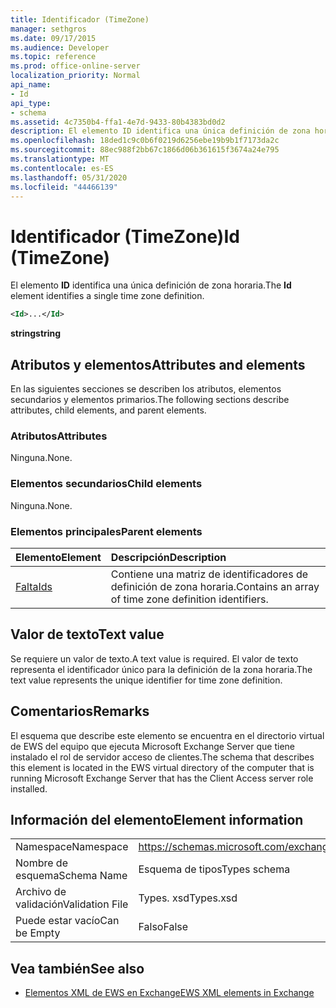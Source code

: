 ```yaml
---
title: Identificador (TimeZone)
manager: sethgros
ms.date: 09/17/2015
ms.audience: Developer
ms.topic: reference
ms.prod: office-online-server
localization_priority: Normal
api_name:
- Id
api_type:
- schema
ms.assetid: 4c7350b4-ffa1-4e7d-9433-80b4383bd0d2
description: El elemento ID identifica una única definición de zona horaria.
ms.openlocfilehash: 18ded1c9c0b6f0219d6256ebe19b9b1f7173da2c
ms.sourcegitcommit: 88ec988f2bb67c1866d06b361615f3674a24e795
ms.translationtype: MT
ms.contentlocale: es-ES
ms.lasthandoff: 05/31/2020
ms.locfileid: "44466139"
---
```

# <a name="id-timezone"></a><span data-ttu-id="1d3e6-103">Identificador (TimeZone)</span><span class="sxs-lookup"><span data-stu-id="1d3e6-103">Id (TimeZone)</span></span>

<span data-ttu-id="1d3e6-104">El elemento **ID** identifica una única definición de zona horaria.</span><span class="sxs-lookup"><span data-stu-id="1d3e6-104">The **Id** element identifies a single time zone definition.</span></span> 
  
```xml
<Id>...</Id>
```

 <span data-ttu-id="1d3e6-105">**string**</span><span class="sxs-lookup"><span data-stu-id="1d3e6-105">**string**</span></span>
## <a name="attributes-and-elements"></a><span data-ttu-id="1d3e6-106">Atributos y elementos</span><span class="sxs-lookup"><span data-stu-id="1d3e6-106">Attributes and elements</span></span>

<span data-ttu-id="1d3e6-107">En las siguientes secciones se describen los atributos, elementos secundarios y elementos primarios.</span><span class="sxs-lookup"><span data-stu-id="1d3e6-107">The following sections describe attributes, child elements, and parent elements.</span></span>
  
### <a name="attributes"></a><span data-ttu-id="1d3e6-108">Atributos</span><span class="sxs-lookup"><span data-stu-id="1d3e6-108">Attributes</span></span>

<span data-ttu-id="1d3e6-109">Ninguna.</span><span class="sxs-lookup"><span data-stu-id="1d3e6-109">None.</span></span>
  
### <a name="child-elements"></a><span data-ttu-id="1d3e6-110">Elementos secundarios</span><span class="sxs-lookup"><span data-stu-id="1d3e6-110">Child elements</span></span>

<span data-ttu-id="1d3e6-111">Ninguna.</span><span class="sxs-lookup"><span data-stu-id="1d3e6-111">None.</span></span>
  
### <a name="parent-elements"></a><span data-ttu-id="1d3e6-112">Elementos principales</span><span class="sxs-lookup"><span data-stu-id="1d3e6-112">Parent elements</span></span>

|<span data-ttu-id="1d3e6-113">**Elemento**</span><span class="sxs-lookup"><span data-stu-id="1d3e6-113">**Element**</span></span>|<span data-ttu-id="1d3e6-114">**Descripción**</span><span class="sxs-lookup"><span data-stu-id="1d3e6-114">**Description**</span></span>|
|:-----|:-----|
|[<span data-ttu-id="1d3e6-115">Falta</span><span class="sxs-lookup"><span data-stu-id="1d3e6-115">Ids</span></span>](ids.md) <br/> |<span data-ttu-id="1d3e6-116">Contiene una matriz de identificadores de definición de zona horaria.</span><span class="sxs-lookup"><span data-stu-id="1d3e6-116">Contains an array of time zone definition identifiers.</span></span>  <br/> |
   
## <a name="text-value"></a><span data-ttu-id="1d3e6-117">Valor de texto</span><span class="sxs-lookup"><span data-stu-id="1d3e6-117">Text value</span></span>

<span data-ttu-id="1d3e6-118">Se requiere un valor de texto.</span><span class="sxs-lookup"><span data-stu-id="1d3e6-118">A text value is required.</span></span> <span data-ttu-id="1d3e6-119">El valor de texto representa el identificador único para la definición de la zona horaria.</span><span class="sxs-lookup"><span data-stu-id="1d3e6-119">The text value represents the unique identifier for time zone definition.</span></span>
  
## <a name="remarks"></a><span data-ttu-id="1d3e6-120">Comentarios</span><span class="sxs-lookup"><span data-stu-id="1d3e6-120">Remarks</span></span>

<span data-ttu-id="1d3e6-121">El esquema que describe este elemento se encuentra en el directorio virtual de EWS del equipo que ejecuta Microsoft Exchange Server que tiene instalado el rol de servidor acceso de clientes.</span><span class="sxs-lookup"><span data-stu-id="1d3e6-121">The schema that describes this element is located in the EWS virtual directory of the computer that is running Microsoft Exchange Server that has the Client Access server role installed.</span></span>
  
## <a name="element-information"></a><span data-ttu-id="1d3e6-122">Información del elemento</span><span class="sxs-lookup"><span data-stu-id="1d3e6-122">Element information</span></span>

|||
|:-----|:-----|
|<span data-ttu-id="1d3e6-123">Namespace</span><span class="sxs-lookup"><span data-stu-id="1d3e6-123">Namespace</span></span>  <br/> |https://schemas.microsoft.com/exchange/services/2006/types  <br/> |
|<span data-ttu-id="1d3e6-124">Nombre de esquema</span><span class="sxs-lookup"><span data-stu-id="1d3e6-124">Schema Name</span></span>  <br/> |<span data-ttu-id="1d3e6-125">Esquema de tipos</span><span class="sxs-lookup"><span data-stu-id="1d3e6-125">Types schema</span></span>  <br/> |
|<span data-ttu-id="1d3e6-126">Archivo de validación</span><span class="sxs-lookup"><span data-stu-id="1d3e6-126">Validation File</span></span>  <br/> |<span data-ttu-id="1d3e6-127">Types. xsd</span><span class="sxs-lookup"><span data-stu-id="1d3e6-127">Types.xsd</span></span>  <br/> |
|<span data-ttu-id="1d3e6-128">Puede estar vacío</span><span class="sxs-lookup"><span data-stu-id="1d3e6-128">Can be Empty</span></span>  <br/> |<span data-ttu-id="1d3e6-129">Falso</span><span class="sxs-lookup"><span data-stu-id="1d3e6-129">False</span></span>  <br/> |
   
## <a name="see-also"></a><span data-ttu-id="1d3e6-130">Vea también</span><span class="sxs-lookup"><span data-stu-id="1d3e6-130">See also</span></span>



- [<span data-ttu-id="1d3e6-131">Elementos XML de EWS en Exchange</span><span class="sxs-lookup"><span data-stu-id="1d3e6-131">EWS XML elements in Exchange</span></span>](ews-xml-elements-in-exchange.md)

